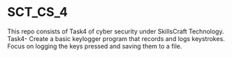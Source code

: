 # SCT_CS_4
This repo consists of Task4 of cyber security under SkillsCraft Technology.
Task4- Create a basic keylogger program that records and logs keystrokes. Focus on logging the keys pressed and saving them to a file.
